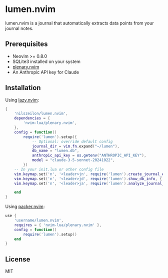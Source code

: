 # lumen.nvim

lumen.nvim is a journal that automatically extracts data points from your journal notes.

## Prerequisites

- Neovim >= 0.8.0
- SQLite3 installed on your system
- [plenary.nvim](https://github.com/nvim-lua/plenary.nvim)
- An Anthropic API key for Claude

## Installation

Using [lazy.nvim](https://github.com/folke/lazy.nvim):

```lua
{
    'nilszeilon/lumen.nvim',
    dependencies = {
        'nvim-lua/plenary.nvim',
    },
    config = function()
        require('lumen').setup({
            -- Optional: override default config
            journal_dir = vim.fn.expand("~/lumen"),
            db_name = "lumen.db",
            anthropic_api_key = os.getenv("ANTHROPIC_API_KEY"),
            model = "claude-3-5-sonnet-20241022",
        })
    -- In your init.lua or other config file
    vim.keymap.set('n', '<leader>jn', require('lumen').create_journal_entry, { desc = "Create new journal entry" })
    vim.keymap.set('n', '<leader>jd', require('lumen').show_db_info, { desc = "Show journal database info" })
    vim.keymap.set('n', '<leader>ja', require('lumen').analyze_journal_entry, { desc = "Analyze current journal entry" })

    end
}
```

Using [packer.nvim](https://github.com/wbthomason/packer.nvim):

```lua
use {
    'username/lumen.nvim',
    requires = { 'nvim-lua/plenary.nvim' },
    config = function()
        require('lumen').setup()
    end
}
```
## License

MIT

